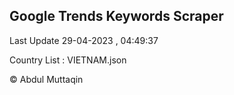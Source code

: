 

## Google Trends Keywords Scraper 
 
Last Update 29-04-2023 , 04:49:37

Country List :
VIETNAM.json



© Abdul Muttaqin 
